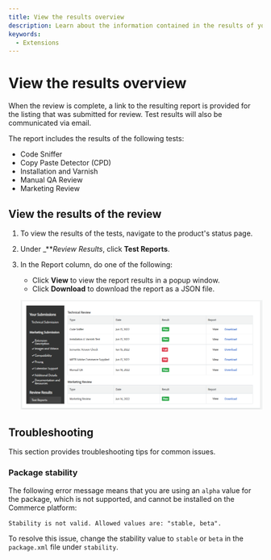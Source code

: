 ```yaml
---
title: View the results overview
description: Learn about the information contained in the results of your listing review.
keywords:
  - Extensions
---
```


# View the results overview

When the review is complete, a link to the resulting report is provided for the listing that was submitted for review. Test results will also be communicated via email.

The report includes the results of the following tests:

-  Code Sniffer
-  Copy Paste Detector (CPD)
-  Installation and Varnish
-  Manual QA Review
-  Marketing Review

## View the results of the review

1. To view the results of the tests, navigate to the product's status page.

1. Under _**_Review Results_, click **Test Reports**.

1. In the Report column, do one of the following:

    -  Click **View** to view the report results in a popup window.
    -  Click **Download** to download the report as a JSON file.

    ![](_images/test-reports.png)

## Troubleshooting

This section provides troubleshooting tips for common issues.

### Package stability

The following error message means that you are using an `alpha` value for the package, which is not supported, and cannot be installed on the Commerce platform:

```text
Stability is not valid. Allowed values are: "stable, beta".
```

To resolve this issue, change the stability value to `stable` or `beta` in the `package.xml` file under `stability`.
